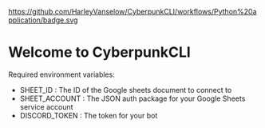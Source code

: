 https://github.com/HarleyVanselow/CyberpunkCLI/workflows/Python%20application/badge.svg

<h1>Welcome to CyberpunkCLI</h1>

Required environment variables:
- SHEET_ID : The ID of the Google sheets document to connect to
- SHEET_ACCOUNT : The JSON auth package for your Google Sheets service account
- DISCORD_TOKEN : The token for your bot
